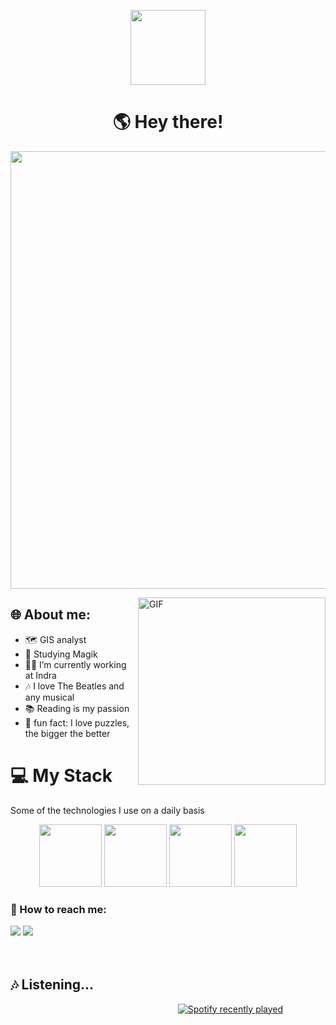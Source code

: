 <p align="center">
<img src="https://media2.giphy.com/media/eg5vsXryi8X96/giphy.gif?cid=ecf05e47y6t71ny0u3ukv8arrkoi2ft5hx75x6qw4hcmiqd6&rid=giphy.gif&ct=g" width="120px"/>
</p>
<h1  align="center"> 🌎 Hey there!</h1>
<p align="center">
<img src="https://media2.giphy.com/media/cOFB74VjN0OqvRmJGK/giphy.gif?cid=ecf05e47bvvmk4kz16c0bd6vbtw0wn7l5du9iwllm5zgo3x7&rid=giphy.gif&ct=g" width="700px"/>
</p>

<img align="right" alt="GIF" src="https://jbchost.com.br/madeinjapan/wp-content/uploads/2016/06/totoro.gif" width="300px" />

## 🌐 About me:

- 🗺 GIS analyst
- 🚀 Studying Magik
- 👩‍💻 I’m currently working at Indra
- 🎶 I love The Beatles and any musical
- 📚 Reading is my passion
- 🧩 fun fact: I love puzzles, the bigger the better 

 
# 💻 My Stack
 Some of the technologies I use on a daily basis

<div align="center">   
 <img src="https://www.img.com.br/content/dam/esrisites/en-us/common/icons/product-logos/ArcGIS-Pro.png" width="100">      
 <img src="https://upload.wikimedia.org/wikipedia/commons/7/77/Qgis-icon-3.0.png" width="100">
 <img src="https://upload.wikimedia.org/wikipedia/commons/thumb/c/c3/Python-logo-notext.svg/1200px-Python-logo-notext.svg.png" width="100">
 <img src="https://camo.githubusercontent.com/e1d3cd370375c6a07d3834a0e7a78212db0faa7d737569f68571cedfaf2dcd74/68747470733a2f2f7369616d7a2e67616c6c65727963646e2e76736173736574732e696f2f657874656e73696f6e732f7369616d7a2f736d616c6c776f726c642d6d6167696b2f312e352e322f313537333536313336333332352f4d6963726f736f66742e56697375616c53747564696f2e53657276696365732e49636f6e732e44656661756c74" width="100">      
</div>

<h3 align="left">💬 How to reach me:</h3>
<div>
   <a href="https://www.linkedin.com/in/nathaliaolisil" target="_blank"><img src="https://img.shields.io/badge/-LinkedIn-%230077B5?style=for-the-badge&logo=linkedin&logoColor=white" target="_blank"></a> 
   <a href = "mailto:nathaliaolisil@gmail.com"><img src="https://img.shields.io/badge/Gmail-D14836?style=for-the-badge&logo=gmail&logoColor=white" target="_blank"></a>
  </div>
  <br>
  <br>

## 🎶 Listening...

&nbsp;&nbsp;&nbsp;&nbsp;&nbsp;&nbsp;&nbsp;&nbsp;&nbsp;&nbsp;&nbsp;&nbsp;&nbsp;&nbsp;&nbsp;&nbsp;&nbsp;&nbsp;&nbsp;&nbsp;&nbsp;&nbsp;&nbsp;&nbsp;&nbsp;&nbsp;&nbsp;&nbsp;&nbsp;&nbsp;&nbsp;&nbsp;&nbsp;&nbsp;&nbsp;&nbsp;&nbsp;&nbsp;&nbsp;&nbsp;&nbsp;&nbsp;&nbsp;&nbsp;&nbsp;&nbsp;&nbsp;&nbsp;&nbsp;&nbsp;&nbsp;&nbsp;&nbsp;&nbsp;&nbsp;&nbsp;&nbsp;&nbsp;&nbsp;&nbsp;&nbsp;&nbsp;&nbsp;&nbsp;&nbsp;&nbsp;&nbsp; [![Spotify recently played](https://spotify-recently-played-readme.vercel.app/api?user=nathaliaolisil&count=3&width=400&unique=true)](https://open.spotify.com/user/nathaliaolisil)


